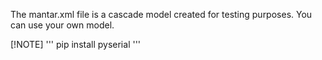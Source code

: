 The mantar.xml file is a cascade model created for testing purposes. You can use your own model.

[!NOTE]
'''
pip install pyserial 
'''
